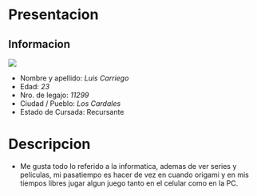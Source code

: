 # Presentacion
## **Informacion**
![](https://images7.alphacoders.com/840/thumb-350-840909.png)
  - Nombre y apellido: *Luis Carriego*
  - Edad: *23*
  - Nro. de legajo: *11299*
  - Ciudad / Pueblo: *Los Cardales*
  - Estado de Cursada: Recursante
# Descripcion
 - Me gusta todo lo referido a la informatica, ademas de ver series y peliculas, mi pasatiempo es hacer de vez en cuando origami y en mis tiempos libres jugar algun juego tanto en el celular como en la PC.
 
